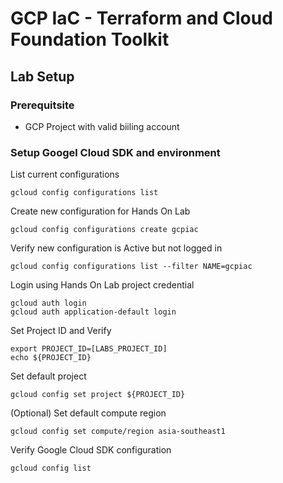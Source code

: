 
# GCP IaC - Terraform and Cloud Foundation Toolkit

## **Lab Setup**

### **Prerequitsite**
* GCP Project with valid biiling account

### **Setup Googel Cloud SDK and environment**


List current configurations

```
gcloud config configurations list
```

Create new configuration for Hands On Lab

```
gcloud config configurations create gcpiac
```

Verify new configuration is Active but not logged in

```
gcloud config configurations list --filter NAME=gcpiac
```

Login using Hands On Lab project credential

```
gcloud auth login
gcloud auth application-default login
```

Set Project ID and Verify

```
export PROJECT_ID=[LABS_PROJECT_ID]
echo ${PROJECT_ID}
```

Set default project

```
gcloud config set project ${PROJECT_ID}
```

(Optional) Set default compute region

```
gcloud config set compute/region asia-southeast1
```

Verify Google Cloud SDK configuration

```
gcloud config list
```

